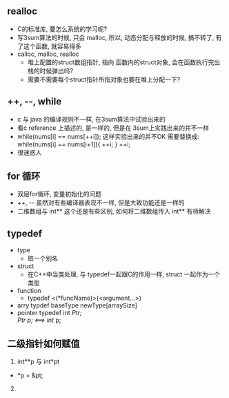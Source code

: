
## realloc
- C的标准库, 要怎么系统的学习呢?
- 写3sum算法的时候, 只会 malloc, 所以, 动态分配与释放的时候, 搞不转了, 有了这个函数, 就容易得多
- calloc, malloc, realloc
    * 堆上配置的struct数组指针, 指向 函数内的struct对象, 会在函数执行完出栈的时候弹出吗?
    * 需要不需要每个struct指针所指对象也要在堆上分配一下?

## ++, --, while
- c 与 java 的编译规则不一样, 在3sum算法中试验出来的
- 看c reference 上描述的, 是一样的, 但是在 3sum上实践出来的并不一样
- while(nums[i] == nums[++i]); 这样实验出来的并不OK
    需要替换成:
    while(nums[i] == nums[i+1]){
        ++i;
    }
    ++i;
- 很迷惑人

## for 循环
- 双层for循环, 变量初始化的问题
- ++, -- 虽然对有些编译器表现不一样, 但是大致功能还是一样的
- 二维数组与 int** 这个还是有些区别, 如何将二维数组传入 int** 有待解决

## typedef
- type
    * 取一个别名
- struct
    * 在C++中当类处理, 与 typedef一起跟C的作用一样, struct <qualifier> 一起作为一个类型
- function
    * typedef <return type> <(*funcName)>(<argument...>)
- arry
    typdef baseType newType[arraySize] 
- pointer
    typedef int *Ptr;   
    Ptr p; <==>  int* p;

## 二级指针如何赋值
1. int**p 与 int*pt
- *p = &pt;

2. 